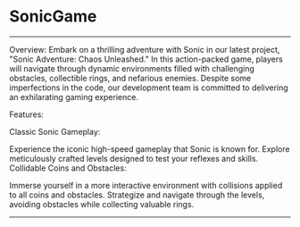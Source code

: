 # SonicGame
-----------------------------
Overview:
Embark on a thrilling adventure with Sonic in our latest project, "Sonic Adventure: Chaos Unleashed." In this action-packed game, players will navigate through dynamic environments filled with challenging obstacles, collectible rings, and nefarious enemies. Despite some imperfections in the code, our development team is committed to delivering an exhilarating gaming experience.

Features:

Classic Sonic Gameplay:

Experience the iconic high-speed gameplay that Sonic is known for.
Explore meticulously crafted levels designed to test your reflexes and skills.
Collidable Coins and Obstacles:

Immerse yourself in a more interactive environment with collisions applied to all coins and obstacles.
Strategize and navigate through the levels, avoiding obstacles while collecting valuable rings.

---------------------------------
